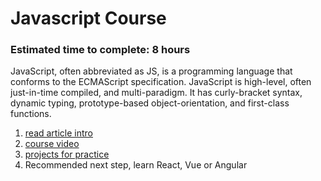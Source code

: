 # Javascript Course
### Estimated time to complete: 8 hours

JavaScript, often abbreviated as JS, is a programming language that conforms to the ECMAScript specification. JavaScript is high-level, often just-in-time compiled, and multi-paradigm. It has curly-bracket syntax, dynamic typing, prototype-based object-orientation, and first-class functions.

1. [read article intro](https://developer.mozilla.org/en-US/docs/Web/JavaScript)
2. [course video](https://www.youtube.com/watch?v=PkZNo7MFNFg)
3. [projects for practice](https://www.youtube.com/watch?v=3PHXvlpOkf4)
4. Recommended next step, learn React, Vue or Angular

